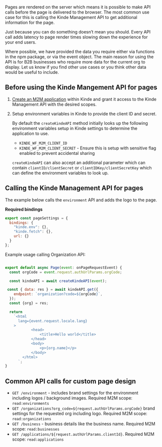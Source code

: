 
Pages are rendered on the server which means it is possible to make API calls before the page is delivered to the browser. The most common use case for this is calling the Kinde Management API to get additional information for the page.

<Aside type="warning">

Just because you can do something doesn’t mean you should. Every API call adds latency to page render times slowing down the experience for your end users.

Where possible, we have provided the data you require either via functions in the npm package, or via the event object. The main reason for using the API is for B2B businesses who require more data for the current org to display. Let us know if you find other use cases or you think other data would be useful to include.

</Aside>

## Before using the Kinde Mangement API for pages

1. [Create an M2M application](/developer-tools/kinde-api/connect-to-kinde-api/) within Kinde and grant it access to the Kinde Management API with the desired scopes.
2. Setup environment variables in Kinde to provide the client ID and secret.

   By default the `createKindeAPI` method initially looks up the following environment variables setup in Kinde settings to determine the application to use.

   - `KINDE_WF_M2M_CLIENT_ID`
   - `KINDE_WF_M2M_CLIENT_SECRET` - Ensure this is setup with sensitive flag enabled to prevent accidental sharing

   `createKindeAPI` can also accept an additional parameter which can contain `clientID/clientSecret` or `clientIDKey/clientSecretKey` which can define the environment variables to look up.

## Calling the Kinde Management API for pages

The example below calls the `environment` API and adds the logo to the page.

**Required bindings**

```js
export const pageSettings = {
  bindings: {
    "kinde.env": {},
    "kinde.fetch": {},
    url: {}
  }
};
```

Example usage calling Organization API:

```jsx

export default async Page(event: onPageRequestEvent) {
  const orgCode = event.request.authUrlParams.orgCode;

  const kindeAPI = await createKindeAPI(event);

 const { data: res } = await kindeAPI.get({
    endpoint: `organization?code=${orgCode}`,
  });
  const {org} = res;

  return
    `<html
      lang={event.request.locale.lang}
    >
		    <head>
			    <title>Hello world</title>
		    </head>
		    <body>
			    <p>{org.name}</p>
		    </body>
	    </html>
	  `;
}
```

## Common API calls for custom page design

- `GET /environment` - includes brand settings for the environment including logos / background images. Required M2M scope: `read:environments`
- `GET /organizations?org_code=${request.authUrlParams.orgCode}` brand settings for the requested org including logo. Required M2M scope: `read:organizations`
- `GET /business` - business details like the business name. Required M2M scope: `read:businesses`
- `GET /applications/${request.authUrlParams.clientId}`. Required M2M scope: `read:applications`
